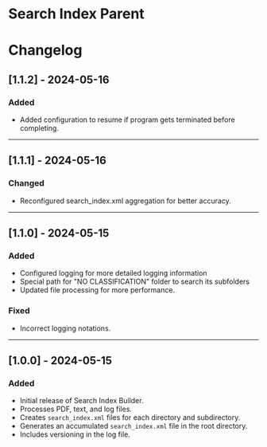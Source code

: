 # Search Index Parent

# Changelog

## [1.1.2] - 2024-05-16
### Added
- Added configuration to resume if program gets terminated before completing.

---

## [1.1.1] - 2024-05-16
### Changed
- Reconfigured search_index.xml aggregation for better accuracy.

---

## [1.1.0] - 2024-05-15
### Added
- Configured logging for more detailed logging information
- Special path for "NO CLASSIFICATION" folder to search its subfolders
- Updated file processing for more performance.

### Fixed
- Incorrect logging notations.

---

## [1.0.0] - 2024-05-15
### Added
- Initial release of Search Index Builder.
- Processes PDF, text, and log files.
- Creates `search_index.xml` files for each directory and subdirectory.
- Generates an accumulated `search_index.xml` file in the root directory.
- Includes versioning in the log file.